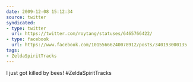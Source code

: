 ```yaml
---
date: 2009-12-08 15:12:34
source: twitter
syndicated:
- type: twitter
  url: https://twitter.com/roytang/statuses/6465766422/
- type: facebook
  url: https://www.facebook.com/10155666240078912/posts/340193000135
tags:
- ZeldaSpiritTracks
---
```


I just got killed by bees! #ZeldaSpiritTracks